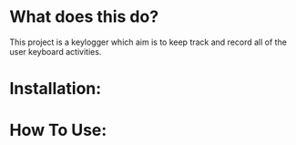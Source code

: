# What does this do?
This project is a keylogger which aim is to keep track and record all of the user keyboard activities.

# Installation:


# How To Use:




